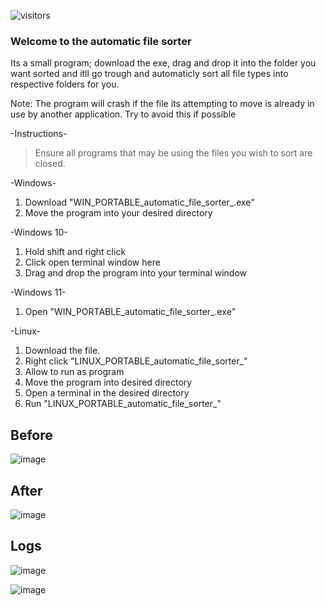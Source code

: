 ![visitors](https://visitor-badge.glitch.me/badge?page_id=kogisin/Xanthus58$Xanthus58$automatic_file_sorter)

### Welcome to the automatic file sorter
Its a small program; download the exe, drag and drop it into the folder you want sorted and itll go trough and automaticly sort all file types into respective folders for you.

Note: The program will crash if the file its attempting to move is already in use by another application. Try to avoid this if possible

-Instructions-
> Ensure all programs that may be using the files you wish to sort are closed.

-Windows-
1. Download "WIN_PORTABLE_automatic_file_sorter_<VERSION NUMBER>.exe"
2. Move the program into your desired directory

-Windows 10-
1. Hold shift and right click
2. Click open terminal window here
3. Drag and drop the program into your terminal window

-Windows 11- 
1. Open "WIN_PORTABLE_automatic_file_sorter_<VERSION NUMBER>.exe"

-Linux-
1. Download the file.
5. Right click "LINUX_PORTABLE_automatic_file_sorter_<VERSION NUMBER>"
6. Allow to run as program
7. Move the program into desired directory
8. Open a terminal in the desired directory
9. Run "LINUX_PORTABLE_automatic_file_sorter_<VERSION NUMBER>"


## Before

![image](https://user-images.githubusercontent.com/66909997/172653107-37480530-02d0-4abe-812a-6596a2c4cd33.png)


## After

![image](https://user-images.githubusercontent.com/66909997/172704681-cb10bd2c-4256-444d-92a9-7d9de6c9e4a1.png)


## Logs

![image](https://user-images.githubusercontent.com/66909997/172653865-83843ef1-4974-4fa7-969d-13ac193d9b23.png)

![image](https://user-images.githubusercontent.com/66909997/172704784-a8005795-ecec-4b0e-8bbb-8eb0fe75875b.png)
